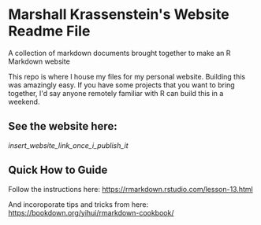 # Marshall Krassenstein's Website Readme File

A collection of markdown documents brought together to make an R Markdown website

This repo is where I house my files for my personal website. Building this was amazingly easy. If you have some projects that you want to bring together, I'd say anyone remotely familiar with R can build this in a weekend. 

## See the website here:
_insert_website_link_once_i_publish_it_

## Quick How to Guide

Follow the instructions here: https://rmarkdown.rstudio.com/lesson-13.html

And incoroporate tips and tricks from here: https://bookdown.org/yihui/rmarkdown-cookbook/

